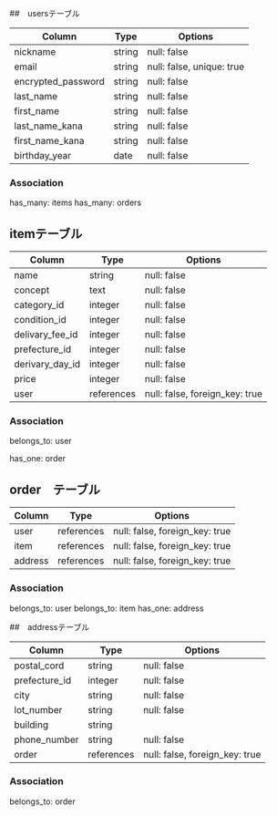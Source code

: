 ##　usersテーブル

| Column             | Type       | Options                        |
| -------------------| ---------- | ------------------------------ |
| nickname           | string     | null: false                    |
| email              | string     | null: false, unique: true      |
| encrypted_password | string     | null: false                    |
| last_name          | string     | null: false                    |
| first_name         | string     | null: false                    |
| last_name_kana     | string     | null: false                    |
| first_name_kana    | string     | null: false                    |
| birthday_year      | date       | null: false                    |

### Association
has_many: items
has_many: orders



## itemテーブル

| Column             | Type       | Options                        |
| -------------------| ---------- | ------------------------------ |
| name               | string     | null: false                    |
| concept            | text       | null: false                    |
| category_id        | integer    | null: false                    |
| condition_id       | integer    | null: false                    |
| delivary_fee_id    | integer    | null: false                    |
| prefecture_id      | integer    | null: false                    |
| derivary_day_id    | integer    | null: false                    |
| price              | integer    | null: false                    |
| user               | references | null: false, foreign_key: true |

### Association

belongs_to: user

has_one: order


## order　テーブル

| Column             | Type       | Options                        |
| -------------------| ---------- | ------------------------------ |
| user               | references | null: false, foreign_key: true |
| item               | references | null: false, foreign_key: true |
| address            | references | null: false, foreign_key: true |

### Association

belongs_to: user
belongs_to: item
has_one: address





##　addressテーブル

| Column             | Type       | Options                        |
| -------------------| ---------- | ------------------------------ |
| postal_cord        | string     | null: false                    |
| prefecture_id      | integer    | null: false                    |
| city               | string     | null: false                    |
| lot_number         | string     | null: false                    |
| building           | string     |                                |
| phone_number       | string     | null: false                    |
| order              | references | null: false, foreign_key: true |


### Association

belongs_to: order


